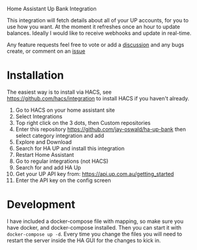 Home Assistant Up Bank Integration

This integration will fetch details about all of your UP accounts, for you to use how you want. At the moment it refreshes once an hour to update balances. Ideally I would like to receive webhooks and update in real-time.

Any feature requests feel free to vote or add a [discussion](https://github.com/jay-oswald/ha-up-bank/discussions) and any bugs create, or comment on an [issue](https://github.com/jay-oswald/ha-up-bank/issues)

# Installation
The easiest way is to install via HACS, see https://github.com/hacs/integration to install HACS if you haven't already.

1. Go to HACS on your home assistant site
2. Select Integrations
3. Top right click on the 3 dots, then Custom repositories
3. Enter this repository https://github.com/jay-oswald/ha-up-bank then select category integration and add
4. Explore and Download
5. Search for HA UP and install this integration
6. Restart Home Assistant
7. Go to regular integrations (not HACS)
8. Search for and add HA Up
9. Get your UP API key from: https://api.up.com.au/getting_started
10. Enter the API key on the config screen

# Development
I have included a docker-compose file with mapping, so make sure you have docker, and docker-compose installed. Then you can start it with `docker-compose up -d`. Every time you change the files you will need to restart the server inside the HA GUI for the changes to kick in.
